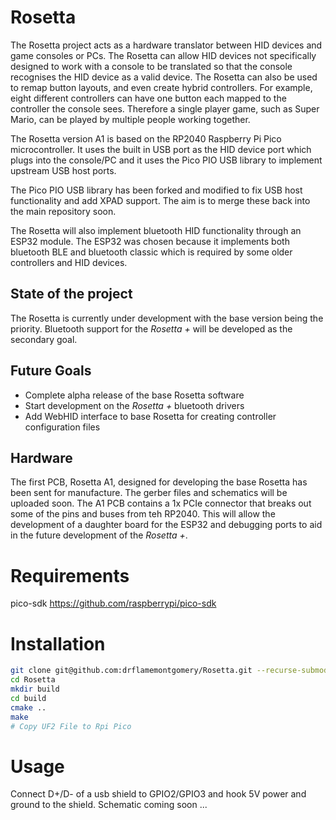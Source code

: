 # Rosetta
The Rosetta project acts as a hardware translator between HID devices and game consoles or PCs. The Rosetta can allow HID devices not specifically designed to work with a console to be translated so that the console recognises the HID device as a valid device. The Rosetta can also be used to remap button layouts, and even create hybrid controllers. For example, eight different controllers can have one button each mapped to the controller the console sees. Therefore a single player game, such as Super Mario, can be played by multiple people working together.

The Rosetta version A1 is based on the RP2040 Raspberry Pi Pico microcontroller. It uses the built in USB port as the HID device port which plugs into the console/PC and it uses the Pico PIO USB library to implement upstream USB host ports. 

The Pico PIO USB library has been forked and modified to fix USB host functionality and add XPAD support. The aim is to merge these back into the main repository soon.

The Rosetta will also implement bluetooth HID functionality through an ESP32 module. The ESP32 was chosen because it implements both bluetooth BLE and bluetooth classic which is required by some older controllers and HID devices.

## State of the project
The Rosetta is currently under development with the base version being the priority. Bluetooth support for the *Rosetta +* will be developed as the secondary goal.

## Future Goals
* Complete alpha release of the base Rosetta software
* Start development on the *Rosetta +* bluetooth drivers
* Add WebHID interface to base Rosetta for creating controller configuration files

## Hardware
The first PCB, Rosetta A1, designed for developing the base Rosetta has been sent for manufacture. The gerber files and schematics will be uploaded soon. The A1 PCB contains a 1x PCIe connector that breaks out some of the pins and buses from teh RP2040. This will allow the development of a daughter board for the ESP32 and debugging ports to aid in the future development of the *Rosetta +*.


# Requirements

pico-sdk <a>https://github.com/raspberrypi/pico-sdk</a>

# Installation

``` sh
git clone git@github.com:drflamemontgomery/Rosetta.git --recurse-submodules
cd Rosetta
mkdir build
cd build
cmake ..
make
# Copy UF2 File to Rpi Pico
```

# Usage

Connect D+/D- of a usb shield to GPIO2/GPIO3 and hook 5V power and ground to the shield. Schematic coming soon ...
